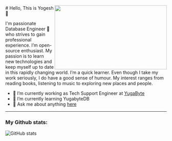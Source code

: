 <img align="right" src="https://raw.githubusercontent.com/pgyogesh/pgyogesh.github.io/master/static/media/developerActivity.59389695.svg" width="350" height="200" />
# Hello, This is Yogesh 👋

I'm passionate Database Engineer 🚀 who strives to gain professional experience. I’m open-source enthusiast. My passion is to learn new technologies and keep myself up to date in this rapidly changing world. I’m a quick learner. Even though I take my work seriously, I do have a good sense of humour. My interest ranges from reading books, listening to music to exploring new places and people.




- 🔭 I’m currently working as Tech Support Engineer at [YugaByte](https://yugabyte.com/)
- 🌱 I’m currently learning YugabyteDB
- 💬 Ask me about anything [here](https://github.com/pgyogesh/pgyogesh/issues/new)


---
### My Github stats:
![GitHub stats](https://github-readme-stats.vercel.app/api?username=pgyogesh&show_icons=true&title_color=ffc857&icon_color=8ac926&text_color=daf7dc&bg_color=151515&hide=["stars"])

